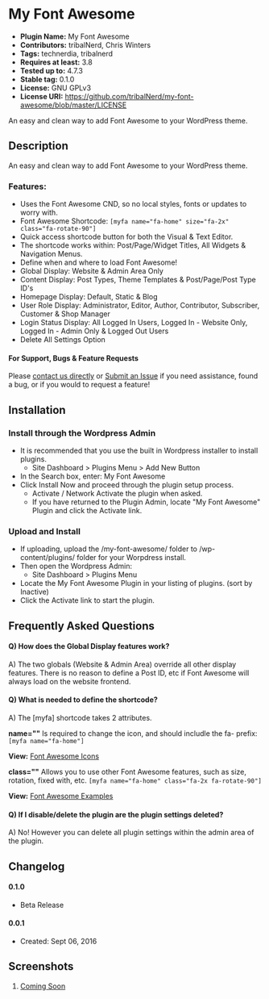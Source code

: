 # My Font Awesome
* **Plugin Name:** My Font Awesome
* **Contributors:** tribalNerd, Chris Winters
* **Tags:** technerdia, tribalnerd
* **Requires at least:** 3.8
* **Tested up to:** 4.7.3
* **Stable tag:** 0.1.0
* **License:** GNU GPLv3
* **License URI:** https://github.com/tribalNerd/my-font-awesome/blob/master/LICENSE

An easy and clean way to add Font Awesome to your WordPress theme.


## Description

An easy and clean way to add Font Awesome to your WordPress theme.


### Features:

* Uses the Font Awesome CND, so no local styles, fonts or updates to worry with.
* Font Awesome Shortcode: ``` [myfa name="fa-home" size="fa-2x" class="fa-rotate-90"] ```
* Quick access shortcode button for both the Visual & Text Editor.
* The shortcode works within: Post/Page/Widget Titles, All Widgets & Navigation Menus.
* Define when and where to load Font Awesome!
* Global Display: Website & Admin Area Only
* Content Display: Post Types, Theme Templates & Post/Page/Post Type ID's
* Homepage Display: Default, Static & Blog
* User Role Display: Administrator, Editor, Author, Contributor, Subscriber, Customer & Shop Manager
* Login Status Display: All Logged In Users, Logged In - Website Only, Logged In - Admin Only  & Logged Out Users
* Delete All Settings Option

#### For Support, Bugs & Feature Requests

Please [contact us directly](http://technerdia.com/help/) or [Submit an Issue](https://github.com/tribalNerd/my-font-awesome/issues) if you need assistance, found a bug, or if you would to request a feature!


## Installation

### Install through the Wordpress Admin

* It is recommended that you use the built in Wordpress installer to install plugins.
	* Site Dashboard > Plugins Menu > Add New Button
* In the Search box, enter: My Font Awesome
* Click Install Now and proceed through the plugin setup process.
	* Activate / Network Activate the plugin when asked.
	* If you have returned to the Plugin Admin, locate "My Font Awesome" Plugin and click the Activate link.

### Upload and Install

* If uploading, upload the /my-font-awesome/ folder to /wp-content/plugins/ folder for your Worpdress install.
* Then open the Wordpress Admin:
	* Site Dashboard > Plugins Menu
* Locate the My Font Awesome Plugin in your listing of plugins. (sort by Inactive)
* Click the Activate link to start the plugin.


## Frequently Asked Questions

#### Q) How does the Global Display features work?

A) The two globals (Website & Admin Area) override all other display features. There is no reason to define a Post ID, etc if Font Awesome will always load on the website frontend.

#### Q) What is needed to define the shortcode?

A) The [myfa] shortcode takes 2 attributes.

**name=""** Is required to change the icon, and should includle the fa- prefix: ``` [myfa name="fa-home"] ```

**View:** [Font Awesome Icons](http://fontawesome.io/icons/)

**class=""** Allows you to use other Font Awesome features, such as size, rotation, fixed with, etc. ``` [myfa name="fa-home" class="fa-2x fa-rotate-90"] ```

**View:** [Font Awesome Examples](http://fontawesome.io/examples/)

#### Q) If I disable/delete the plugin are the plugin settings deleted?

A) No! However you can delete all plugin settings within the admin area of the plugin.


## Changelog

#### 0.1.0

* Beta Release


#### 0.0.1

* Created: Sept 06, 2016


## Screenshots

1. [Coming Soon](https://github.com/tribalNerd/my-font-awesome/blob/master/svn/assets/screenshot-1.png)
